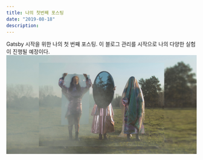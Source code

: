 ```yaml
---
title: 나의 첫번째 포스팅
date: "2019-08-18"
description:
---
```


Gatsby 시작을 위한 나의 첫 번째 포스팅. 이 블로그 관리를 시작으로 나의 다양한 실험이 진행될 예정이다.
![femina](./femina.jpg)
